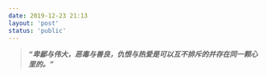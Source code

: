 ```yaml
---
date: 2019-12-23 21:13
layout: 'post'
status: 'public'
---
```


> ***“卑鄙与伟大，恶毒与善良，仇恨与热爱是可以互不排斥的并存在同一颗心里的。”***